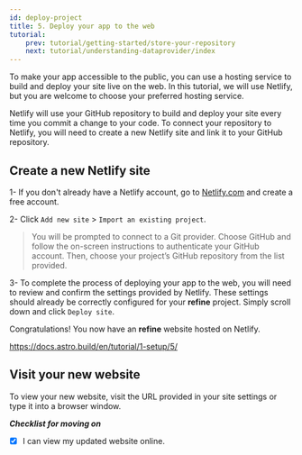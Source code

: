 ```yaml
---
id: deploy-project
title: 5. Deploy your app to the web
tutorial:
    prev: tutorial/getting-started/store-your-repository
    next: tutorial/understanding-dataprovider/index
---
```


To make your app accessible to the public, you can use a hosting service to build and deploy your site live on the web. In this tutorial, we will use Netlify, but you are welcome to choose your preferred hosting service.

Netlify will use your GitHub repository to build and deploy your site every time you commit a change to your code. To connect your repository to Netlify, you will need to create a new Netlify site and link it to your GitHub repository.

## Create a new Netlify site

1- If you don't already have a Netlify account, go to [Netlify.com](https://www.netlify.com/) and create a free account.

2- Click `Add new site` > `Import an existing project`.

> You will be prompted to connect to a Git provider. Choose GitHub and follow the on-screen instructions to authenticate your GitHub account. Then, choose your project’s GitHub repository from the list provided.

3- To complete the process of deploying your app to the web, you will need to review and confirm the settings provided by Netlify. These settings should already be correctly configured for your **refine** project. Simply scroll down and click `Deploy site`.

Congratulations! You now have an **refine** website hosted on Netlify.

https://docs.astro.build/en/tutorial/1-setup/5/

## Visit your new website

To view your new website, visit the URL provided in your site settings or type it into a browser window.

**_Checklist for moving on_**

-   [x] I can view my updated website online.
